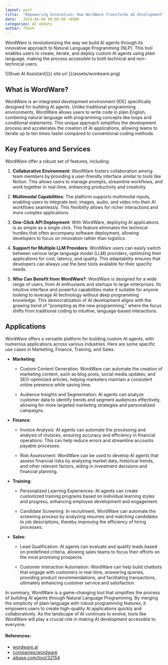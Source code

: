 ```yaml
---
layout: post
title:  "Empowering Innovation: How WordWare Transforms AI Development"
date:   2024-08-08 00:00:00 +0900
categories: AI Update
author: Thanh
---
```


WordWare is revolutionizing the way we build AI agents through its innovative approach to Natural Language Programming (NLP). This tool enables users to create, iterate, and deploy custom AI agents using plain language, making the process accessible to both technical and non-technical users.

![Shuei AI Assistant]({{ site.url }}/assets/wordware.png)

## **What is WordWare?**

WordWare is an integrated development environment (IDE) specifically designed for building AI agents. Unlike traditional programming environments, WordWare allows users to write code in plain English, combining natural language with programming concepts like loops and conditional statements. This unique approach simplifies the development process and accelerates the creation of AI applications, allowing teams to iterate up to ten times faster compared to conventional coding methods.

## **Key Features and Services**

WordWare offer a robust set of features, including:

1. **Collaborative Environment**: WordWare fosters collaboration among team members by providing a user-friendly interface similar to tools like Notion. This allows users to manage prompts, streamline workflows, and work together in real-time, enhancing productivity and creativity.

2. **Multimodal Capabilities**: The platform supports multimodal inputs, enabling users to integrate text, images, audio, and video into their AI workflows seamlessly. This flexibility allows for richer interactions and more complex applications.

3. **One-Click API Deployment**: With WordWare, deploying AI applications is as simple as a single click. This feature eliminates the technical hurdles that often accompany software deployment, allowing developers to focus on innovation rather than logistics.

4. **Support for Multiple LLM Providers**: WordWare users can easily switch between various large language model (LLM) providers, optimizing their applications for cost, latency, and quality. This adaptability ensures that developers can always use the best tools available for their specific needs.

5. **Who Can Benefit from WordWare?**: WordWare is designed for a wide range of users, from AI enthusiasts and startups to large enterprises. Its intuitive interface and powerful capabilities make it suitable for anyone looking to leverage AI technology without deep programming knowledge. This democratization of AI development aligns with the growing trend of "prompting as the new programming," where the focus shifts from traditional coding to intuitive, language-based interactions.


## **Applications**

WordWare offers a versatile platform for building custom AI agents, with numerous applications across various industries. Here are some specific use cases in Marketing, Finance, Training, and Sales:

- **Marketing**: 

    - Custom Content Generation: WordWare can automate the creation of marketing content, such as blog posts, social media updates, and SEO-optimized articles, helping marketers maintain a consistent online presence while saving time.

    - Audience Insights and Segmentation: AI agents can analyze customer data to identify trends and segment audiences effectively, allowing for more targeted marketing strategies and personalized campaigns.


- **Finance**: 

    - Invoice Analysis: AI agents can automate the processing and analysis of invoices, ensuring accuracy and efficiency in financial operations. This can help reduce errors and streamline accounts payable processes.

    - Risk Assessment: WordWare can be used to develop AI agents that assess financial risks by analyzing market data, historical trends, and other relevant factors, aiding in investment decisions and financial planning.


- **Training**:

    - Personalized Learning Experiences: AI agents can create customized training programs based on individual learning styles and progress, enhancing employee development and engagement.

    - Candidate Screening: In recruitment, WordWare can automate the screening process by analyzing resumes and matching candidates to job descriptions, thereby improving the efficiency of hiring processes.


- **Sales**:

    - Lead Qualification: AI agents can evaluate and qualify leads based on predefined criteria, allowing sales teams to focus their efforts on the most promising prospects.

    - Customer Interaction Automation: WordWare can help build chatbots that engage with customers in real-time, answering queries, providing product recommendations, and facilitating transactions, ultimately enhancing customer service and satisfaction.


In summary, WordWare is a game-changing tool that simplifies the process of building AI agents through Natural Language Programming. By merging the simplicity of plain language with robust programming features, it empowers users to create high-quality AI applications quickly and collaboratively. As the landscape of AI continues to evolve, tools like WordWare will play a crucial role in making AI development accessible to everyone.


#### References:
- [wordware.ai](https://www.wordware.ai/)
- [companies/wordware](https://www.ycombinator.com/companies/wordware)
- [aibase.com/tool/32154](https://www.aibase.com/tool/32154)
